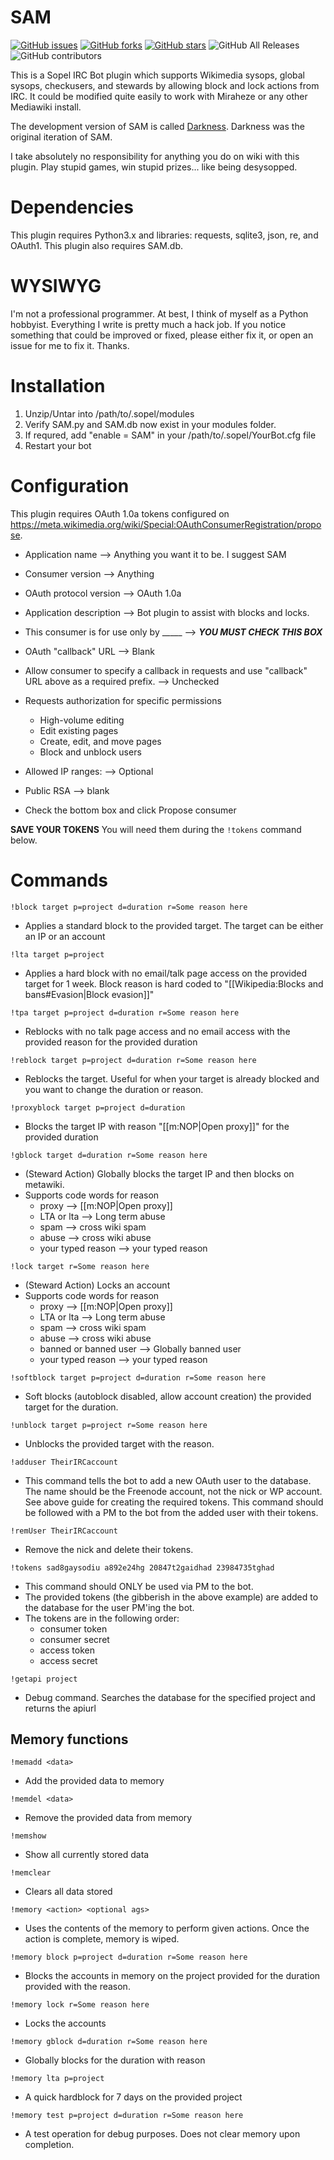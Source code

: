 # SAM

[![GitHub issues](https://img.shields.io/github/issues/Operator873/SAM)](https://github.com/Operator873/SAM/issues)
[![GitHub forks](https://img.shields.io/github/forks/Operator873/SAM)](https://github.com/Operator873/SAM/network)
[![GitHub stars](https://img.shields.io/github/stars/Operator873/SAM)](https://github.com/Operator873/SAM/stargazers)
![GitHub All Releases](https://img.shields.io/github/downloads/Operator873/SAM/total)
![GitHub contributors](https://img.shields.io/github/contributors/Operator873/SAM)

This is a Sopel IRC Bot plugin which supports Wikimedia sysops, global sysops, checkusers, and stewards by allowing block and lock actions from IRC. It could be modified quite easily to work with Miraheze or any other Mediawiki install.

The development version of SAM is called [Darkness](https://github.com/Operator873/Darkness). Darkness was the original iteration of SAM.

I take absolutely no responsibility for anything you do on wiki with this plugin. Play stupid games, win stupid prizes... like being desysopped. 

# Dependencies

This plugin requires Python3.x and libraries: requests, sqlite3, json, re, and OAuth1. This plugin also requires SAM.db.

# WYSIWYG

I'm not a professional programmer. At best, I think of myself as a Python hobbyist. Everything I write is pretty much a hack job. If you notice something that could be improved or fixed, please either fix it, or open an issue for me to fix it. Thanks.

# Installation

1. Unzip/Untar into /path/to/.sopel/modules
2. Verify SAM.py and SAM.db now exist in your modules folder.
3. If requred, add "enable = SAM" in your /path/to/.sopel/YourBot.cfg file
4. Restart your bot

# Configuration

This plugin requires OAuth 1.0a tokens configured on https://meta.wikimedia.org/wiki/Special:OAuthConsumerRegistration/propose.

* Application name --> Anything you want it to be. I suggest SAM
* Consumer version --> Anything
* OAuth protocol version --> OAuth 1.0a
* Application description --> Bot plugin to assist with blocks and locks.
* This consumer is for use only by _____ --> ***YOU MUST CHECK THIS BOX***
* OAuth "callback" URL --> Blank
* Allow consumer to specify a callback in requests and use "callback" URL above as a required prefix. --> Unchecked
* Requests authorization for specific permissions
  * High-volume editing
  * Edit existing pages
  * Create, edit, and move pages
  * Block and unblock users
 
* Allowed IP ranges: --> Optional
* Public RSA --> blank
* Check the bottom box and click Propose consumer

**SAVE YOUR TOKENS** You will need them during the ```!tokens``` command below.

# Commands

```!block target p=project d=duration r=Some reason here```
  - Applies a standard block to the provided target. The target can be either an IP or an account

```!lta target p=project```
  - Applies a hard block with no email/talk page access on the provided target for 1 week. Block reason is hard coded to "[[Wikipedia:Blocks and bans#Evasion|Block evasion]]"

```!tpa target p=project d=duration r=Some reason here```
  - Reblocks with no talk page access and no email access with the provided reason for the provided duration

```!reblock target p=project d=duration r=Some reason here```
  - Reblocks the target. Useful for when your target is already blocked and you want to change the duration or reason.

```!proxyblock target p=project d=duration```
  - Blocks the target IP with reason "[[m:NOP|Open proxy]]" for the provided duration

```!gblock target d=duration r=Some reason here```
  - (Steward Action) Globally blocks the target IP and then blocks on metawiki.
  - Supports code words for reason
    - proxy --> [[m:NOP|Open proxy]]
    - LTA or lta --> Long term abuse
    - spam --> cross wiki spam
    - abuse --> cross wiki abuse
    - your typed reason --> your typed reason

```!lock target r=Some reason here```
  - (Steward Action) Locks an account
  - Supports code words for reason
    - proxy --> [[m:NOP|Open proxy]]
    - LTA or lta --> Long term abuse
    - spam --> cross wiki spam
    - abuse --> cross wiki abuse
    - banned or banned user --> Globally banned user
    - your typed reason --> your typed reason

```!softblock target p=project d=duration r=Some reason here```
  - Soft blocks (autoblock disabled, allow account creation) the provided target for the duration.

```!unblock target p=project r=Some reason here```
  - Unblocks the provided target with the reason.

```!adduser TheirIRCaccount```
  - This command tells the bot to add a new OAuth user to the database. The name should be the Freenode account, not the nick or WP account. See above guide for creating the required tokens. This command should be followed with a PM to the bot from the added user with their tokens.
  
```!remUser TheirIRCaccount```
  - Remove the nick and delete their tokens.

```!tokens sad8gaysodiu a892e24hg 20847t2gaidhad 23984735tghad```
  - This command should ONLY be used via PM to the bot.
  - The provided tokens (the gibberish in the above example) are added to the database for the user PM'ing the bot.
  - The tokens are in the following order:
    - consumer token
    - consumer secret
    - access token
    - access secret

```!getapi project```
  - Debug command. Searches the database for the specified project and returns the apiurl

## Memory functions

```!memadd <data>```
  - Add the provided data to memory

```!memdel <data>```
  - Remove the provided data from memory

```!memshow```
  - Show all currently stored data

```!memclear```
  - Clears all data stored

```!memory <action> <optional ags>```
  - Uses the contents of the memory to perform given actions. Once the action is complete, memory is wiped.
  
```!memory block p=project d=duration r=Some reason here```
  - Blocks the accounts in memory on the project provided for the duration provided with the reason.
  
```!memory lock r=Some reason here```
  - Locks the accounts
  
```!memory gblock d=duration r=Some reason here```
  - Globally blocks for the duration with reason
  
```!memory lta p=project```
  - A quick hardblock for 7 days on the provided project
  
```!memory test p=project d=duration r=Some reason here```
  - A test operation for debug purposes. Does not clear memory upon completion.
  
